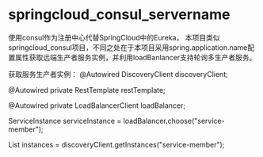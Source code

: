 # springcloud_consul_servername
使用consul作为注册中心代替SpringCloud中的Eureka，
本项目类似springcloud_consul项目，不同之处在于本项目采用spring.application.name配置属性获取远端生产者服务实例，并利用loadBanlancer支持轮询多生产者服务。

获取服务生产者实例：
@Autowired DiscoveryClient discoveryClient;

@Autowired private RestTemplate restTemplate;

@Autowired private LoadBalancerClient loadBalancer;

ServiceInstance serviceInstance = loadBalancer.choose("service-member");

List instances = discoveryClient.getInstances("service-member");

